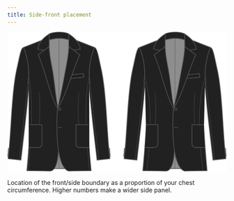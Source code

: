 ```yaml
---
title: Side-front placement
---
```


![Side-front placement](sidefrontplacement.svg)

Location of the front/side boundary as a proportion of your chest circumference. Higher numbers make a wider side panel.